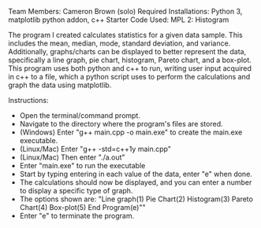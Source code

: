 
Team Members: Cameron Brown (solo)
Required Installations: Python 3, matplotlib python addon, c++
Starter Code Used: MPL 2: Histogram

The program I created calculates statistics for a given data sample. This includes the mean, median, mode, standard
deviation, and variance. Additionally, graphs/charts can be displayed to better represent the data, specifically a line
graph, pie chart, histogram, Pareto chart, and a box-plot. This program uses both python and c++ to run, writing user
input acquired in c++ to a file, which a python script uses to perform the calculations and graph the data using
matplotlib.

Instructions:
- Open the terminal/command prompt.
- Navigate to the directory where the program's files are stored.
- (Windows) Enter "g++ main.cpp -o main.exe" to create the main.exe executable.
- (Linux/Mac) Enter "g++ -std=c++1y main.cpp"
- (Linux/Mac) Then enter "./a.out"
- Enter "main.exe" to run the executable
- Start by typing entering in each value of the data, enter "e" when done.
- The calculations should now be displayed, and you can enter a number to display a specific type of graph.
- The options shown are: "Line graph(1) Pie Chart(2) Histogram(3) Pareto Chart(4) Box-plot(5) End Program(e)""
- Enter "e" to terminate the program.

